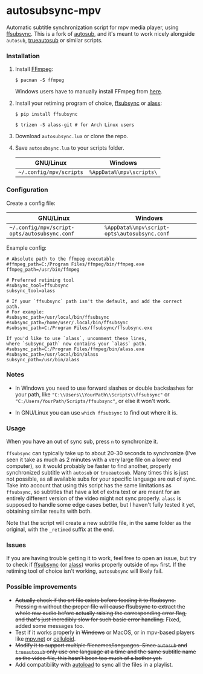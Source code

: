 # autosubsync-mpv
Automatic subtitle synchronization script for mpv media player,
using [ffsubsync](https://github.com/smacke/ffsubsync).
This is a fork of [autosub](https://github.com/vayan/autosub-mpv),
and it's meant to work nicely alongside `autosub`,
[trueautosub](https://github.com/fullmetalsheep/mpv-iina-scripts)
or similar scripts.

### Installation
1. Install [FFmpeg](https://wiki.archlinux.org/index.php/FFmpeg):
    ```
    $ pacman -S ffmpeg
    ```
    Windows users have to manually install FFmpeg from [here](https://ffmpeg.zeranoe.com/builds/). 
2. Install your retiming program of choice,
[ffsubsync](https://github.com/smacke/ffsubsync)
or [alass](https://github.com/kaegi/alass):
    ```
    $ pip install ffsubsync
    ```
    ```
    $ trizen -S alass-git # for Arch Linux users
    ```

3. Download `autosubsync.lua` or clone the repo.
4. Save `autosubsync.lua` to your scripts folder.

    | GNU/Linux | Windows |
    |---|---|
    | `~/.config/mpv/scripts` | `%AppData%\mpv\scripts\` | 

### Configuration
Create a config file:

| GNU/Linux | Windows |
|---|---|
| `~/.config/mpv/script-opts/autosubsync.conf` | `%AppData%\mpv\script-opts\autosubsync.conf` | 

Example config:
```
# Absolute path to the ffmpeg executable
#ffmpeg_path=C:/Program Files/ffmpeg/bin/ffmpeg.exe
ffmpeg_path=/usr/bin/ffmpeg

# Preferred retiming tool
#subsync_tool=ffsubsync
subsync_tool=alass

# If your `ffsubsync` path isn't the default, and add the correct path. 
# For example:
#subsync_path=/usr/local/bin/ffsubsync
#subsync_path=/home/user/.local/bin/ffsubsync
#subsync_path=C:/Program Files/ffsubsync/ffsubsync.exe

If you'd like to use `alass`, uncomment these lines,
where `subsync_path` now contains your `alass` path.
#subsync_path=C:/Program Files/ffmpeg/bin/alass.exe
#subsync_path=/usr/local/bin/alass
subsync_path=/usr/bin/alass
```

### Notes
* In Windows you need to use forward slashes 
or double backslashes for your path,
like `"C:\\Users\\YourPath\\Scripts\\ffsubsync"`
or `"C:/Users/YourPath/Scripts/ffsubsync"`,
or else it won't work.

* In GNU/Linux you can use `which ffsubsync` to find out where it is.
 
### Usage

When you have an out of sync sub, press `n` to synchronize it.

`ffsubsync` can typically take up to about 20-30 seconds
to synchronize (I've seen it take as much as 2 minutes
with a very large file on a lower end computer), so it
would probably be faster to find another, properly
synchronized subtitle with `autosub` or `trueautosub`.
Many times this is just not possible, as all available
subs for your specific language are out of sync.
Take into account that using this script has the
same limitations as `ffsubsync`, so subtitles that have
a lot of extra text or are meant for an entirely different 
version of the video might not sync properly. `alass` is supposed
to handle some edge cases better, but I haven't fully tested it yet,
obtaining similar results with both.

Note that the script will create a new subtitle file, in the same folder 
as the original, with the `_retimed` suffix at the end.

### Issues
If you are having trouble getting it to work, feel free to open an issue, but
try to check if [ffsubsync](https://github.com/smacke/ffsubsync)
(or [alass](https://github.com/kaegi/alass)) works properly outside of `mpv` first.
If the retiming tool of choice isn't working, `autosubsync` will likely fail.

### Possible improvements
* ~~Actually check if the srt file exists before feeding it to ffsubsync.
Pressing n without the proper file will cause ffsubsync to extract the
whole raw audio before actually raising the corresponding error flag,
and that's just incredibly slow for such basic error handling.~~
Fixed, added some messages too.
* Test if it works properly in ~~Windows~~ or MacOS, or in mpv-based
players like [mpv.net](https://github.com/stax76/mpv.net) 
or [celluloid](https://celluloid-player.github.io/).
* ~~Modify it to support multiple filenames/languages. 
Since `autosub` and `trueautosub` only use one language at a time and 
the same subtitle name as the video file, this hasn't been too much of a bother yet.~~
* Add compatibility with 
[autoload](https://github.com/mpv-player/mpv/blob/master/TOOLS/lua/autoload.lua) 
to sync all the files in a playlist.
